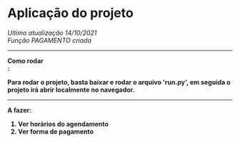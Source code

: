 
# Aplicação do projeto


<i>Ultima atualização 14/10/2021</i><br>
<i>Função PAGAMENTO criada</i>

<hr>

<b>Como rodar</br>:

Para rodar o projeto, basta baixar e rodar o arquivo 'run.py', em seguida o projeto irá abrir localmente no navegador.

<hr>

<b>A fazer</b>:

1. Ver horários do agendamento<br>
2. Ver forma de pagamento<br>
